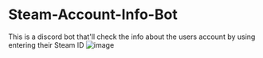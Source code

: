 # Steam-Account-Info-Bot
This is a discord bot that'll check the info about the users account by using entering their Steam ID
![image](https://user-images.githubusercontent.com/75189508/130245431-22e77a22-a152-4ac1-8079-abcfcbc2984c.png)
